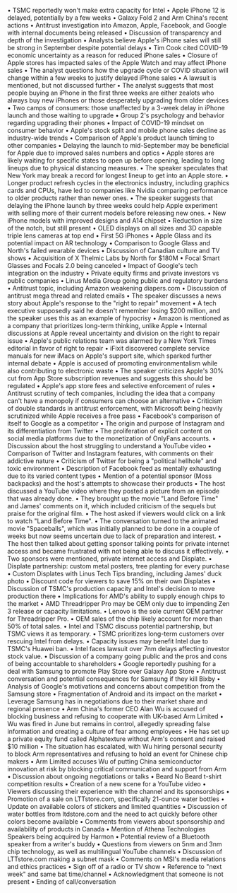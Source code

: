 • TSMC reportedly won't make extra capacity for Intel
• Apple iPhone 12 is delayed, potentially by a few weeks
• Galaxy Fold 2 and Arm China's recent actions
• Antitrust investigation into Amazon, Apple, Facebook, and Google with internal documents being released
• Discussion of transparency and depth of the investigation
• Analysts believe Apple's iPhone sales will still be strong in September despite potential delays
• Tim Cook cited COVID-19 economic uncertainty as a reason for reduced iPhone sales
• Closure of Apple stores has impacted sales of the Apple Watch and may affect iPhone sales
• The analyst questions how the upgrade cycle or COVID situation will change within a few weeks to justify delayed iPhone sales
• A lawsuit is mentioned, but not discussed further
• The analyst suggests that most people buying an iPhone in the first three weeks are either zealots who always buy new iPhones or those desperately upgrading from older devices
• Two camps of consumers: those unaffected by a 3-week delay in iPhone launch and those waiting to upgrade
• Group 2's psychology and behavior regarding upgrading their phones
• Impact of COVID-19 mindset on consumer behavior
• Apple's stock split and mobile phone sales decline as industry-wide trends
• Comparison of Apple's product launch timing to other companies
• Delaying the launch to mid-September may be beneficial for Apple due to improved sales numbers and optics
• Apple stores are likely waiting for specific states to open up before opening, leading to long lineups due to physical distancing measures.
• The speaker speculates that New York may break a record for longest lineup to get into an Apple store.
• Longer product refresh cycles in the electronics industry, including graphics cards and CPUs, have led to companies like Nvidia comparing performance to older products rather than newer ones.
• The speaker suggests that delaying the iPhone launch by three weeks could help Apple experiment with selling more of their current models before releasing new ones.
• New iPhone models with improved designs and A14 chipset
• Reduction in size of the notch, but still present
• OLED displays on all sizes and 3D capable triple lens cameras at top end
• First 5G iPhones
• Apple Glass and its potential impact on AR technology
• Comparison to Google Glass and North's failed wearable devices
• Discussion of Canadian culture and TV shows
• Acquisition of X Thelmic Labs by North for $180M
• Focal Smart Glasses and Focals 2.0 being canceled
• Impact of Google's tech integration on the industry
• Private equity firms and private investors vs public companies
• Linus Media Group going public and regulatory burdens
• Antitrust topic, including Amazon weakening diapers.com
• Discussion of antitrust mega thread and related emails
• The speaker discusses a news story about Apple's response to the "right to repair" movement
• A tech executive supposedly said he doesn't remember losing $200 million, and the speaker uses this as an example of hypocrisy
• Amazon is mentioned as a company that prioritizes long-term thinking, unlike Apple
• Internal discussions at Apple reveal uncertainty and division on the right to repair issue
• Apple's public relations team was alarmed by a New York Times editorial in favor of right to repair
• iFixit discovered complete service manuals for new iMacs on Apple's support site, which sparked further internal debate
• Apple is accused of promoting environmentalism while also contributing to electronic waste
• The speaker criticizes Apple's 30% cut from App Store subscription revenues and suggests this should be regulated
• Apple's app store fees and selective enforcement of rules
• Antitrust scrutiny of tech companies, including the idea that a company can't have a monopoly if consumers can choose an alternative
• Criticism of double standards in antitrust enforcement, with Microsoft being heavily scrutinized while Apple receives a free pass
• Facebook's comparison of itself to Google as a competitor
• The origin and purpose of Instagram and its differentiation from Twitter
• The proliferation of explicit content on social media platforms due to the monetization of OnlyFans accounts.
• Discussion about the host struggling to understand a YouTube video
• Comparison of Twitter and Instagram features, with comments on their addictive nature
• Criticism of Twitter for being a "political hellhole" and toxic environment
• Description of Facebook feed as mentally exhausting due to its varied content types
• Mention of a potential sponsor (Moss backpacks) and the host's attempts to showcase their products
• The host discussed a YouTube video where they posted a picture from an episode that was already done.
• They brought up the movie "Land Before Time" and James' comments on it, which included criticism of the sequels but praise for the original film.
• The host asked if viewers would click on a link to watch "Land Before Time".
• The conversation turned to the animated movie "Spaceballs", which was initially planned to be done in a couple of weeks but now seems uncertain due to lack of preparation and interest.
• The host then talked about getting sponsor talking points for private internet access and became frustrated with not being able to discuss it effectively.
• Two sponsors were mentioned, private internet access and Displate.
• Displate partnership: custom metal posters, tree planting for every purchase
• Custom Displates with Linus Tech Tips branding, including James' duck photo
• Discount code for viewers to save 15% on their own Displates
• Discussion of TSMC's production capacity and Intel's decision to move production there
• Implications for AMD's ability to supply enough chips to the market
• AMD Threadripper Pro may be OEM only due to impending Zen 3 release or capacity limitations.
• Lenovo is the sole current OEM partner for Threadripper Pro.
• OEM sales of the chip likely account for more than 50% of total sales.
• Intel and TSMC discuss potential partnership, but TSMC views it as temporary.
• TSMC prioritizes long-term customers over rescuing Intel from delays.
• Capacity issues may benefit Intel due to TSMC's Huawei ban.
• Intel faces lawsuit over 7nm delays affecting investor stock value.
• Discussion of a company going public and the pros and cons of being accountable to shareholders
• Google reportedly pushing for a deal with Samsung to promote Play Store over Galaxy App Store
• Antitrust conversation and potential consequences for Samsung if they kill Bixby
• Analysis of Google's motivations and concerns about competition from the Samsung store
• Fragmentation of Android and its impact on the market
• Leverage Samsung has in negotiations due to their market share and regional presence
• Arm China's former CEO Alan Wu is accused of blocking business and refusing to cooperate with UK-based Arm Limited
• Wu was fired in June but remains in control, allegedly spreading false information and creating a culture of fear among employees
• He has set up a private equity fund called Alphatexture without Arm's consent and raised $10 million
• The situation has escalated, with Wu hiring personal security to block Arm representatives and refusing to hold an event for Chinese chip makers
• Arm Limited accuses Wu of putting China semiconductor innovation at risk by blocking critical communication and support from Arm
• Discussion about ongoing negotiations or talks
• Beard No Beard t-shirt competition results
• Creation of a new scene for a YouTube video
• Viewers discussing their experience with the channel and its sponsorships
• Promotion of a sale on LTTstore.com, specifically 21-ounce water bottles
• Update on available colors of stickers and limited quantities
• Discussion of water bottles from ltdstore.com and the need to act quickly before other colors become available
• Comments from viewers about sponsorship and availability of products in Canada
• Mention of Athena Technologies Speakers being acquired by Harmon
• Potential review of a Bluetooth speaker from a writer's buddy
• Questions from viewers on 5nm and 3nm chip technology, as well as multilingual YouTube channels
• Discussion of LTTstore.com making a subnet mask
• Comments on MSI's media relations and ethics practices
• Sign off of a radio or TV show
• Reference to "next week" and same bat time/channel
• Acknowledgment that someone is not present 
• Ending of call/conversation